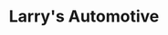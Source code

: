 ---
title: "Larry's Automotive"
url: /topeka/larrys-automotive-southeast-jefferson-street/
shop: shop
---